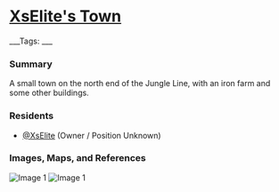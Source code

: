 # [XsElite's Town](#xselites-town)
___Tags: ___

### Summary

A small town on the north end of the Jungle Line, with an iron farm and some other buildings.

### Residents

*   [@XsElite](#xselite) (Owner / Position Unknown)

### Images, Maps, and References

![Image 1](https://media.discordapp.net/attachments/1061516148325220455/1118033618376343672/image.png)
![Image 1](https://media.discordapp.net/attachments/1061516148325220455/1122587122558304438/image.png)